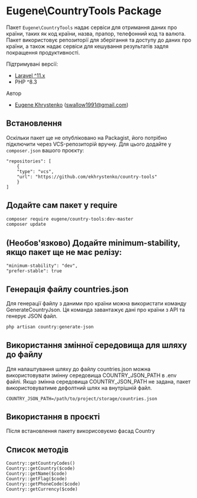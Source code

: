 # Eugene\CountryTools Package

Пакет `Eugene\CountryTools` надає сервіси для отримання даних про країни, таких як код країни, назва, прапор, телефонний код та валюта. Пакет використовує репозиторії для зберігання та доступу до даних про країни, а також надає сервіси для кешування результатів задля покращення продуктивності.

Підтримувані версії:
- [Laravel ^11.x](https://laravel.com/docs/11.x)
- PHP ^8.3

Автор
- [Eugene Khrystenko](https://github.com/ekhrystenko) (swallow1991@gmail.com)

## Встановлення

Оскільки пакет ще не опубліковано на Packagist, його потрібно підключити через VCS-репозиторій вручну. Для цього додайте у `composer.json` вашого проєкту:

```list
"repositories": [
    {
    "type": "vcs",
    "url": "https://github.com/ekhrystenko/country-tools"
    }
]
```
## Додайте сам пакет у require
```bash
composer require eugene/country-tools:dev-master
composer update
```

##  (Необов'язково) Додайте minimum-stability, якщо пакет ще не має релізу:
```list
"minimum-stability": "dev",
"prefer-stable": true
```

## Генерація файлу countries.json
Для генерації файлу з даними про країни можна використати команду GenerateCountryJson. Ця команда завантажує дані про країни з API та генерує JSON файл.

```bash
php artisan country:generate-json
```

## Використання змінної середовища для шляху до файлу
Для налаштування шляху до файлу countries.json можна використовувати змінну середовища COUNTRY_JSON_PATH в .env файлі.
Якщо змінна середовища COUNTRY_JSON_PATH не задана, пакет використовуватиме дефолтний шлях на внутрішній файл.

```list
COUNTRY_JSON_PATH=/path/to/project/storage/countries.json
```

## Використання в проєкті
Після встановлення пакету викорисовуємо фасад Country

## Список методів

```list
Country::getCountryCodes()
Country::getCountry($code)
Country::getName($code)
Country::getFlag($code)
Country::getPhoneCode($code)
Country::getCurrency($code)
```

